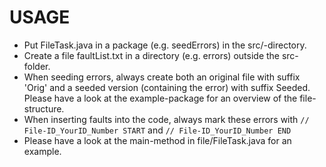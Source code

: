 # USAGE

- Put FileTask.java in a package (e.g. seedErrors) in the src/-directory. 
- Create a file faultList.txt in a directory (e.g. errors) outside the src-folder. 
- When seeding errors, always create both an original file with suffix 'Orig' and a seeded version (containing the error) with suffix Seeded. 
Please have a look at the example-package for an overview of the file-structure.
- When inserting faults into the code, always mark these errors with 
```// File-ID_YourID_Number START``` 
and 
```// File-ID_YourID_Number END```
- Please have a look at the main-method in file/FileTask.java for an example.
